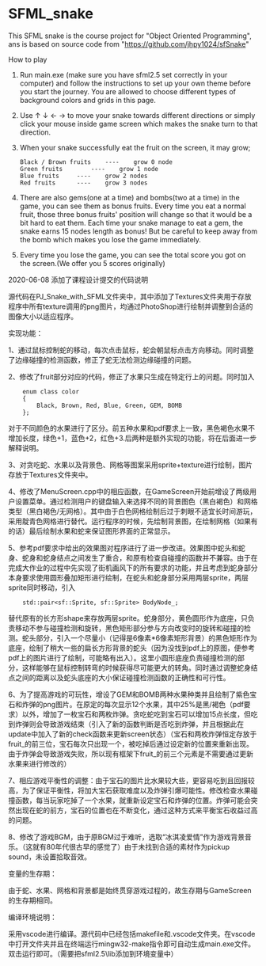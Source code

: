 # SFML_snake
This SFML snake is the course project for "Object Oriented Programming",
ans is based on source code from "https://github.com/jhpy1024/sfSnake"

How to play

1.	Run main.exe (make sure you have sfml2.5 set correctly in your computer) and follow the instructions to set up your own theme before you start the journey.
	You are allowed to choose different types of background colors and grids in this page.

2.	Use ↑ ↓ ← → to move your snake towards different directions or simply click your mouse
	inside game screen which makes the
	snake turn to that direction.

3.	When your snake successfully eat the fruit on the screen, it may grow;

		Black / Brown fruits 	---- 	grow 0 node
		Green fruits 		---- 	grow 1 node
		Blue fruits		---- 	grow 2 nodes
		Red fruits 		---- 	grow 3 nodes

4.	There are also gems(one at a time) and bombs(two at a time) in the game, you can see them as bonus fruits.
	Every time you eat a normal fruit, those three bonus fruits' position will change so that it would be a bit
	hard to eat them. Each time your snake manage to eat a gem, the snake earns 15 nodes length as bonus! But be
	careful to keep away from the bomb which makes you lose the game immediately.
	
5.	Every time you lose the game, you can see the total score you got on the screen.(We offer you 5 scores originally)





2020-06-08 添加了课程设计提交的代码说明

源代码在PJ_Snake_with_SFML文件夹中，其中添加了Textures文件夹用于存放程序中所有texture调用的png图片，均通过PhotoShop进行绘制并调整到合适的图像大小以适应程序。

实现功能：

1、通过鼠标控制蛇的移动，每次点击鼠标，蛇会朝鼠标点击方向移动。同时调整了边缘碰撞的检测函数，修正了蛇无法检测边缘碰撞的问题。

2、修改了fruit部分对应的代码，修正了水果只生成在特定行上的问题。同时加入

		enum class color
		{
			Black, Brown, Red, Blue, Green, GEM, BOMB
		};

对于不同颜色的水果进行了区分。前五种水果和pdf要求上一致，黑色褐色水果不增加长度，绿色+1，蓝色+2，红色+3.后两种是额外实现的功能，将在后面进一步解释说明。

3、对贪吃蛇、水果以及背景色、网格等图案采用sprite+texture进行绘制，图片存放于Textures文件夹中。

4、修改了MenuScreen.cpp中的相应函数，在GameScreen开始前增设了两级用户设置菜单。通过检测用户的键盘输入来选择不同的背景图色（黑白褐色）和网格类型（黑白褐色/无网格）。其中由于白色网格绘制后过于刺眼不适宜长时间游玩，采用靛青色网格进行替代。运行程序的时候，先绘制背景图，在绘制网格（如果有的话）最后绘制水果和蛇来保证图形界面的正常显示。

5、参考pdf要求中给出的效果图对程序进行了进一步改进。效果图中蛇头和蛇身、蛇身和蛇身结点之间发生了重合，和原有检查自碰撞的函数并不兼容。由于在完成大作业的过程中先实现了街机画风下的所有要求的功能，并且考虑到蛇身部分本身要求使用圆形叠加矩形进行绘制，在蛇头和蛇身部分采用两层sprite，两层sprite同时移动，引入

		std::pair<sf::Sprite, sf::Sprite> BodyNode_;

替代原有的长方形shape来存放两层sprite。蛇身部分，黄色圆形作为底座，只负责移动不参与碰撞检测和旋转，黑色矩形部分参与方向改变时的旋转和碰撞的检测。蛇头部分，引入一个尽量小（记得是6像素*6像素矩形背景）的黑色矩形作为底座，绘制了稍大一些的扁长方形背景的蛇头（因为没找到pdf上的原图，便参考pdf上的图片进行了绘制，可能略有出入）。这里小圆形底座负责碰撞检测的部分，这样能够在鼠标控制转弯的时候获得尽可能更大的转角。同时通过调整蛇身结点之间的距离以及蛇头底座的大小保证碰撞检测函数的正确性和可行性。

6、为了提高游戏的可玩性，增设了GEM和BOMB两种水果种类并且绘制了紫色宝石和炸弹的png图片。在原定的每次显示12个水果，其中25%是黑/褐色（pdf要求）以外，增加了一枚宝石和两枚炸弹。贪吃蛇吃到宝石可以增加15点长度，但吃到炸弹则会导致游戏结束（引入了新的函数判断是否吃到炸弹，并且根据此在update中加入了新的check函数来更新screen状态）（宝石和两枚炸弹恒定存放于fruit_的前三位，宝石每次只出现一个，被吃掉后通过设定新的位置来重新出现。由于炸弹会导致游戏失败，所以现有框架下fruit_的前三个元素是不需要通过更新水果来进行修改的）

7、相应游戏平衡性的调整：由于宝石的图片比水果较大些，更容易吃到且回报较高，为了保证平衡性，将加大宝石获取难度以及炸弹引爆可能性。修改检查水果碰撞函数，每当玩家吃掉了一个水果，就重新设定宝石和炸弹的位置。炸弹可能会突然出现在蛇的前方，宝石的位置也在不断变化，通过这种方式来平衡宝石收益过高的问题。

8、修改了游戏BGM，由于原BGM过于难听，选取“冰淇凌爱情”作为游戏背景音乐。（这就有80年代很古早的感觉了）由于未找到合适的素材作为pickup sound，未设置拾取音效。

变量的生存期：

由于蛇、水果、网格和背景都是始终贯穿游戏过程的，故生存期与GameScreen的生存期相同。

编译环境说明：

采用vscode进行编译。源代码中已经包括makefile和.vscode文件夹。在vscode中打开文件夹并且在终端运行mingw32-make指令即可自动生成main.exe文件。双击运行即可。（需要把sfml2.5\lib添加到环境变量中）

